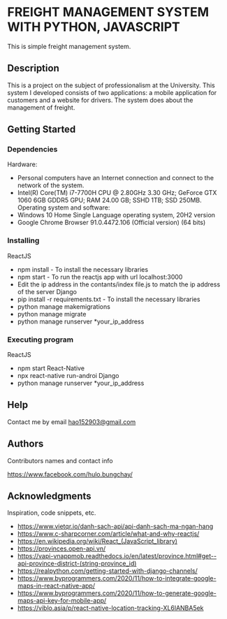 # FREIGHT MANAGEMENT SYSTEM WITH PYTHON, JAVASCRIPT

This is simple freight management system.

## Description

This is a project on the subject of professionalism at the University. This system I developed consists of two applications: a mobile application for customers and a website for drivers. The system does about the management of freight.

## Getting Started

### Dependencies

Hardware: 
- Personal computers have an Internet connection and connect to the network of the system.
- Intel(R) Core(TM) i7-7700H CPU @ 2.80GHz 3.30 GHz; GeForce GTX 1060 6GB GDDR5 GPU; RAM 24.00 GB; SSHD 1TB; SSD 250MB.
Operating system and software:
- Windows 10 Home Single Language operating system, 20H2 version
- Google Chrome Browser 91.0.4472.106 (Official version) (64 bits)

### Installing

ReactJS
- npm install - To install the necessary libraries
- npm start - To run the reactjs app with url localhost:3000
- Edit the ip address in the contants/index file.js to match the ip address of the server
Django
- pip install -r requirements.txt - To install the necessary libraries
- python manage makemigrations
- python manage migrate
- python manage runserver *your_ip_address

### Executing program

ReactJS
- npm start
React-Native
- npx react-native run-androi
Django
- python manage runserver *your_ip_address

## Help

Contact me by email hao152903@gmail.com

## Authors

Contributors names and contact info

https://www.facebook.com/hulo.bungchay/

## Acknowledgments

Inspiration, code snippets, etc.

- https://www.vietqr.io/danh-sach-api/api-danh-sach-ma-ngan-hang
- https://www.c-sharpcorner.com/article/what-and-why-reactjs/
- https://en.wikipedia.org/wiki/React_(JavaScript_library)
- https://provinces.open-api.vn/
- https://vapi-vnappmob.readthedocs.io/en/latest/province.html#get--api-province-district-(string-province_id)
- https://realpython.com/getting-started-with-django-channels/
- https://www.byprogrammers.com/2020/11/how-to-integrate-google-maps-in-react-native-app/
- https://www.byprogrammers.com/2020/11/how-to-generate-google-maps-api-key-for-mobile-app/
- https://viblo.asia/p/react-native-location-tracking-XL6lANBA5ek

